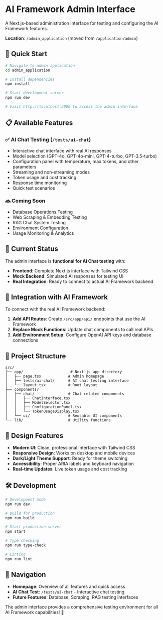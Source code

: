 # AI Framework Admin Interface

A Next.js-based administration interface for testing and configuring the AI Framework features.

**Location**: `/admin_application` (moved from `/application/admin`)

## 🚀 Quick Start

```bash
# Navigate to admin application
cd admin_application

# Install dependencies
npm install

# Start development server
npm run dev

# Visit http://localhost:3000 to access the admin interface
```

## 📋 Available Features

### ✅ **AI Chat Testing** (`/tests/ai-chat`)
- Interactive chat interface with real AI responses
- Model selection (GPT-4o, GPT-4o-mini, GPT-4-turbo, GPT-3.5-turbo)
- Configuration panel with temperature, max tokens, and other parameters
- Streaming and non-streaming modes
- Token usage and cost tracking
- Response time monitoring
- Quick test scenarios

### 🔜 **Coming Soon**
- Database Operations Testing
- Web Scraping & Embedding Testing  
- RAG Chat System Testing
- Environment Configuration
- Usage Monitoring & Analytics

## 🎯 Current Status

The admin interface is **functional for AI Chat testing** with:

- **Frontend**: Complete Next.js interface with Tailwind CSS
- **Mock Backend**: Simulated AI responses for testing UI
- **Real Integration**: Ready to connect to actual AI Framework backend

## 🔧 Integration with AI Framework

To connect with the real AI Framework backend:

1. **Add API Routes**: Create `/src/app/api/` endpoints that use the AI Framework
2. **Replace Mock Functions**: Update chat components to call real APIs
3. **Add Environment Setup**: Configure OpenAI API keys and database connections

## 📁 Project Structure

```
src/
├── app/                     # Next.js app directory
│   ├── page.tsx            # Admin homepage
│   ├── tests/ai-chat/      # AI chat testing interface
│   └── layout.tsx          # Root layout
├── components/
│   ├── chat/               # Chat-related components
│   │   ├── ChatInterface.tsx
│   │   ├── ModelSelector.tsx
│   │   ├── ConfigurationPanel.tsx
│   │   └── TokenUsageDisplay.tsx
│   └── ui/                 # Reusable UI components
└── lib/                    # Utility functions
```

## 🎨 Design Features

- **Modern UI**: Clean, professional interface with Tailwind CSS
- **Responsive Design**: Works on desktop and mobile devices
- **Dark/Light Theme Support**: Ready for theme switching
- **Accessibility**: Proper ARIA labels and keyboard navigation
- **Real-time Updates**: Live token usage and cost tracking

## 🛠 Development

```bash
# Development mode
npm run dev

# Build for production
npm run build

# Start production server
npm start

# Type checking
npm run type-check

# Linting
npm run lint
```

## 🔗 Navigation

- **Homepage**: Overview of all features and quick access
- **AI Chat Test**: `/tests/ai-chat` - Interactive chat testing
- **Future Features**: Database, Scraping, RAG testing interfaces

The admin interface provides a comprehensive testing environment for all AI Framework capabilities! 🚀